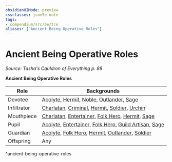 ```yaml
---
obsidianUIMode: preview
cssclasses: json5e-note
tags:
- compendium/src/5e/tce
aliases: ["Ancient Being Operative Roles"]
---
```

# Ancient Being Operative Roles
*Source: Tasha's Cauldron of Everything p. 88* 

**Ancient Being Operative Roles**

| Role | Backgrounds |
|------|-------------|
| Devotee | [Acolyte](/2-Mechanics/CLI/backgrounds/acolyte.md), [Hermit](/2-Mechanics/CLI/backgrounds/hermit.md), [Noble](/2-Mechanics/CLI/backgrounds/noble.md), [Outlander](/2-Mechanics/CLI/backgrounds/outlander.md), [Sage](/2-Mechanics/CLI/backgrounds/sage.md) |
| Infiltrator | [Charlatan](/2-Mechanics/CLI/backgrounds/charlatan.md), [Criminal](/2-Mechanics/CLI/backgrounds/criminal.md), [Hermit](/2-Mechanics/CLI/backgrounds/hermit.md), [Soldier](/2-Mechanics/CLI/backgrounds/soldier.md), [Urchin](/2-Mechanics/CLI/backgrounds/urchin.md) |
| Mouthpiece | [Charlatan](/2-Mechanics/CLI/backgrounds/charlatan.md), [Entertainer](/2-Mechanics/CLI/backgrounds/entertainer.md), [Folk Hero](/2-Mechanics/CLI/backgrounds/folk-hero.md), [Hermit](/2-Mechanics/CLI/backgrounds/hermit.md), [Sage](/2-Mechanics/CLI/backgrounds/sage.md) |
| Pupil | [Acolyte](/2-Mechanics/CLI/backgrounds/acolyte.md), [Entertainer](/2-Mechanics/CLI/backgrounds/entertainer.md), [Folk Hero](/2-Mechanics/CLI/backgrounds/folk-hero.md), [Guild Artisan](/2-Mechanics/CLI/backgrounds/guild-artisan.md), [Sage](/2-Mechanics/CLI/backgrounds/sage.md) |
| Guardian | [Acolyte](/2-Mechanics/CLI/backgrounds/acolyte.md), [Folk Hero](/2-Mechanics/CLI/backgrounds/folk-hero.md), [Hermit](/2-Mechanics/CLI/backgrounds/hermit.md), [Outlander](/2-Mechanics/CLI/backgrounds/outlander.md), [Soldier](/2-Mechanics/CLI/backgrounds/soldier.md) |
| Offspring | Any |
^ancient-being-operative-roles